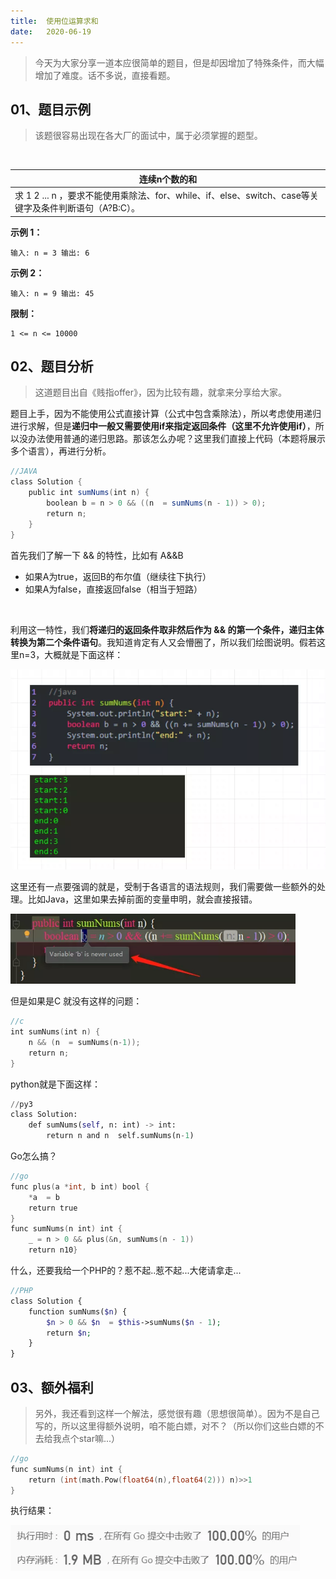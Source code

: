 ```yaml
---
title:	使用位运算求和
date:	2020-06-19
---
```


> 今天为大家分享一道本应很简单的题目，但是却因增加了特殊条件，而大幅增加了难度。话不多说，直接看题。

## 01、题目示例

> 该题很容易出现在各大厂的面试中，属于必须掌握的题型。

<br/>

| 连续n个数的和                                                |
| ------------------------------------------------------------ |
| 求 1 2 ... n ，要求不能使用乘除法、for、while、if、else、switch、case等关键字及条件判断语句（A?B:C）。 |

**示例 1：**

```
输入: n = 3 输出: 6
```

**示例 2：**

```
输入: n = 9 输出: 45
```

**限制：**

```
1 <= n <= 10000
```

## 02、题目分析

> 这道题目出自《贱指offer》，因为比较有趣，就拿来分享给大家。

题目上手，因为不能使用公式直接计算（公式中包含乘除法），所以考虑使用递归进行求解，但是**递归中一般又需要使用if来指定返回条件（这里不允许使用if）**，所以没办法使用普通的递归思路。那该怎么办呢？这里我们直接上代码（本题将展示多个语言），再进行分析。

```java
//JAVA
class Solution {
    public int sumNums(int n) {
        boolean b = n > 0 && ((n  = sumNums(n - 1)) > 0);
        return n;
    }
}
```

首先我们了解一下 && 的特性，比如有 A&&B

- 如果A为true，返回B的布尔值（继续往下执行）
- 如果A为false，直接返回false（相当于短路）

<br/>

利用这一特性，我们**将递归的返回条件取非然后作为 && 的第一个条件，递归主体转换为第二个条件语句**。我知道肯定有人又会懵圈了，所以我们绘图说明。假若这里n=3，大概就是下面这样：

<img src="./801/1.jpg" alt="PNG" style="zoom: 67%;" />

这里还有一点要强调的就是，受制于各语言的语法规则，我们需要做一些额外的处理。比如Java，这里如果去掉前面的变量申明，就会直接报错。

<img src="./801/2.jpg" alt="PNG" style="zoom: 80%;" />

但是如果是C  就没有这样的问题：

```c
//c  
int sumNums(int n) {
    n && (n  = sumNums(n-1));
    return n;
}
```

python就是下面这样：

```python
//py3
class Solution:
    def sumNums(self, n: int) -> int:
        return n and n  self.sumNums(n-1)
```

Go怎么搞？

```go
//go 
func plus(a *int, b int) bool { 
    *a  = b 
    return true 
} 
func sumNums(n int) int {
    _ = n > 0 && plus(&n, sumNums(n - 1)) 
    return n10}
```

什么，还要我给一个PHP的？惹不起..惹不起...大佬请拿走...

```php
//PHP
class Solution {
    function sumNums($n) {
        $n > 0 && $n  = $this->sumNums($n - 1);
        return $n;
    }
}
```

## 03、额外福利

> 另外，我还看到这样一个解法，感觉很有趣（思想很简单）。因为不是自己写的，所以这里得额外说明，咱不能白嫖，对不？（所以你们这些白嫖的不去给我点个star嘛...）

```go
//go
func sumNums(n int) int {
    return (int(math.Pow(float64(n),float64(2))) n)>>1
}
```

执行结果：

<img src="./801/3.jpg" alt="PNG" style="zoom: 80%;" />
